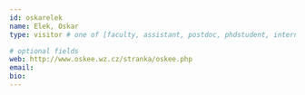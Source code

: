 ```yaml
---
id: oskarelek
name: Elek, Oskar
type: visitor # one of [faculty, assistant, postdoc, phdstudent, intern]

# optional fields
web: http://www.oskee.wz.cz/stranka/oskee.php
email: 
bio:
---
```

